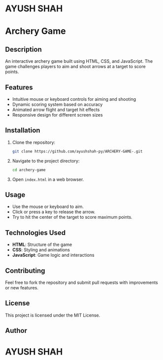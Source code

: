 # AYUSH SHAH #

# Archery Game

## Description
An interactive archery game built using HTML, CSS, and JavaScript. The game challenges players to aim and shoot arrows at a target to score points.

## Features
- Intuitive mouse or keyboard controls for aiming and shooting
- Dynamic scoring system based on accuracy
- Animated arrow flight and target hit effects
- Responsive design for different screen sizes

## Installation
1. Clone the repository:
   ```sh
   git clone https://github.com/ayushshah-py/ARCHERY-GAME-.git
   ```
2. Navigate to the project directory:
   ```sh
   cd archery-game
   ```
3. Open `index.html` in a web browser.

## Usage
- Use the mouse or keyboard to aim.
- Click or press a key to release the arrow.
- Try to hit the center of the target to score maximum points.

## Technologies Used
- **HTML**: Structure of the game
- **CSS**: Styling and animations
- **JavaScript**: Game logic and interactions

## Contributing
Feel free to fork the repository and submit pull requests with improvements or new features.

## License
This project is licensed under the MIT License.

## Author

# AYUSH SHAH #
